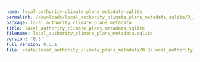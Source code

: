 ```yaml
---
name: local-authority-climate-plans-metadata-sqlite
permalink: /downloads/local_authority_climate_plans_metadata_sqlite/0_3
package: local_authority_climate_plans_metadata
title: local_authority_climate_plans_metadata_sqlite
filename: local_authority_climate_plans_metadata.sqlite
version: '0.3'
full_version: 0.3.1
file: /data/local_authority_climate_plans_metadata/0.3/local_authority_climate_plans_metadata.sqlite
---
```

